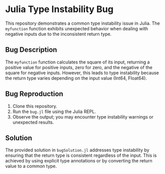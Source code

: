 # Julia Type Instability Bug

This repository demonstrates a common type instability issue in Julia. The `myfunction` function exhibits unexpected behavior when dealing with negative inputs due to the inconsistent return type.

## Bug Description

The `myfunction` function calculates the square of its input, returning a positive value for positive inputs, zero for zero, and the negative of the square for negative inputs. However, this leads to type instability because the return type varies depending on the input value (Int64, Float64).

## Bug Reproduction

1. Clone this repository.
2. Run the `bug.jl` file using the Julia REPL.
3. Observe the output; you may encounter type instability warnings or unexpected results.

## Solution

The provided solution in `bugSolution.jl` addresses type instability by ensuring that the return type is consistent regardless of the input. This is achieved by using explicit type annotations or by converting the return value to a common type.
